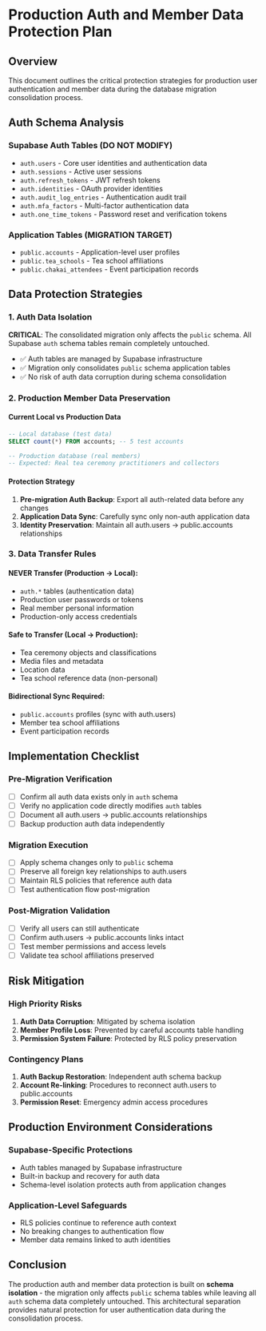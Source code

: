 # Production Auth and Member Data Protection Plan

## Overview

This document outlines the critical protection strategies for production user authentication and member data during the database migration consolidation process.

## Auth Schema Analysis

### Supabase Auth Tables (DO NOT MODIFY)
- `auth.users` - Core user identities and authentication data
- `auth.sessions` - Active user sessions
- `auth.refresh_tokens` - JWT refresh tokens
- `auth.identities` - OAuth provider identities
- `auth.audit_log_entries` - Authentication audit trail
- `auth.mfa_factors` - Multi-factor authentication data
- `auth.one_time_tokens` - Password reset and verification tokens

### Application Tables (MIGRATION TARGET)
- `public.accounts` - Application-level user profiles
- `public.tea_schools` - Tea school affiliations
- `public.chakai_attendees` - Event participation records

## Data Protection Strategies

### 1. Auth Data Isolation
**CRITICAL**: The consolidated migration only affects the `public` schema. All Supabase `auth` schema tables remain completely untouched.

- ✅ Auth tables are managed by Supabase infrastructure
- ✅ Migration only consolidates `public` schema application tables
- ✅ No risk of auth data corruption during schema consolidation

### 2. Production Member Data Preservation

#### Current Local vs Production Data
```sql
-- Local database (test data)
SELECT count(*) FROM accounts; -- 5 test accounts

-- Production database (real members)
-- Expected: Real tea ceremony practitioners and collectors
```

#### Protection Strategy
1. **Pre-migration Auth Backup**: Export all auth-related data before any changes
2. **Application Data Sync**: Carefully sync only non-auth application data
3. **Identity Preservation**: Maintain all auth.users -> public.accounts relationships

### 3. Data Transfer Rules

#### NEVER Transfer (Production -> Local):
- `auth.*` tables (authentication data)
- Production user passwords or tokens
- Real member personal information
- Production-only access credentials

#### Safe to Transfer (Local -> Production):
- Tea ceremony objects and classifications
- Media files and metadata
- Location data
- Tea school reference data (non-personal)

#### Bidirectional Sync Required:
- `public.accounts` profiles (sync with auth.users)
- Member tea school affiliations
- Event participation records

## Implementation Checklist

### Pre-Migration Verification
- [ ] Confirm all auth data exists only in `auth` schema
- [ ] Verify no application code directly modifies `auth` tables
- [ ] Document all auth.users -> public.accounts relationships
- [ ] Backup production auth data independently

### Migration Execution
- [ ] Apply schema changes only to `public` schema
- [ ] Preserve all foreign key relationships to auth.users
- [ ] Maintain RLS policies that reference auth data
- [ ] Test authentication flow post-migration

### Post-Migration Validation
- [ ] Verify all users can still authenticate
- [ ] Confirm auth.users -> public.accounts links intact
- [ ] Test member permissions and access levels
- [ ] Validate tea school affiliations preserved

## Risk Mitigation

### High Priority Risks
1. **Auth Data Corruption**: Mitigated by schema isolation
2. **Member Profile Loss**: Prevented by careful accounts table handling
3. **Permission System Failure**: Protected by RLS policy preservation

### Contingency Plans
1. **Auth Backup Restoration**: Independent auth schema backup
2. **Account Re-linking**: Procedures to reconnect auth.users to public.accounts
3. **Permission Reset**: Emergency admin access procedures

## Production Environment Considerations

### Supabase-Specific Protections
- Auth tables managed by Supabase infrastructure
- Built-in backup and recovery for auth data
- Schema-level isolation protects auth from application changes

### Application-Level Safeguards
- RLS policies continue to reference auth context
- No breaking changes to authentication flow
- Member data remains linked to auth identities

## Conclusion

The production auth and member data protection is built on **schema isolation** - the migration only affects `public` schema tables while leaving all `auth` schema data completely untouched. This architectural separation provides natural protection for user authentication data during the consolidation process.